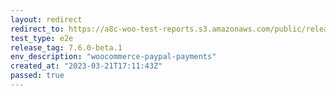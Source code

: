 ```yaml
---
layout: redirect
redirect_to: https://a8c-woo-test-reports.s3.amazonaws.com/public/release/7.6.0-beta.1/woocommerce-paypal-payments/e2e/index.html
test_type: e2e
release_tag: 7.6.0-beta.1
env_description: "woocommerce-paypal-payments"
created_at: "2023-03-21T17:11:43Z"
passed: true
---
```

